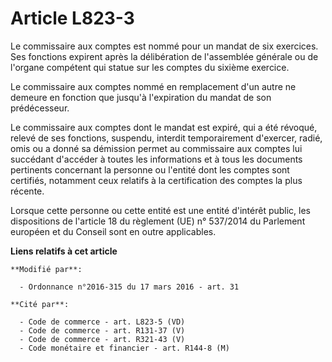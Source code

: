 # Article L823-3

Le commissaire aux comptes est nommé pour un mandat de six exercices. Ses fonctions expirent après la délibération de
l'assemblée générale ou de l'organe compétent qui statue sur les comptes du sixième exercice.

Le commissaire aux comptes nommé en remplacement d'un autre ne demeure en fonction que jusqu'à l'expiration du mandat de son
prédécesseur.

Le commissaire aux comptes dont le mandat est expiré, qui a été révoqué, relevé de ses fonctions, suspendu, interdit
temporairement d'exercer, radié, omis ou a donné sa démission permet au commissaire aux comptes lui succédant d'accéder à
toutes les informations et à tous les documents pertinents concernant la personne ou l'entité dont les comptes sont
certifiés, notamment ceux relatifs à la certification des comptes la plus récente.

Lorsque cette personne ou cette entité est une entité d'intérêt public, les dispositions de l'article 18 du règlement (UE) n°
537/2014 du Parlement européen et du Conseil sont en outre applicables.

**Liens relatifs à cet article**

	**Modifié par**:

	  - Ordonnance n°2016-315 du 17 mars 2016 - art. 31

	**Cité par**:

	  - Code de commerce - art. L823-5 (VD)
	  - Code de commerce - art. R131-37 (V)
	  - Code de commerce - art. R321-43 (V)
	  - Code monétaire et financier - art. R144-8 (M)
